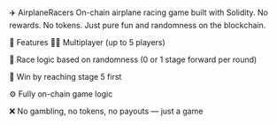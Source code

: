 ✈️ AirplaneRacers
On-chain airplane racing game built with Solidity.
No rewards. No tokens. Just pure fun and randomness on the blockchain.

🧩 Features
👨‍✈️ Multiplayer (up to 5 players)

🔄 Race logic based on randomness (0 or 1 stage forward per round)

🏁 Win by reaching stage 5 first

⚙️ Fully on-chain game logic 

❌ No gambling, no tokens, no payouts — just a game
  
